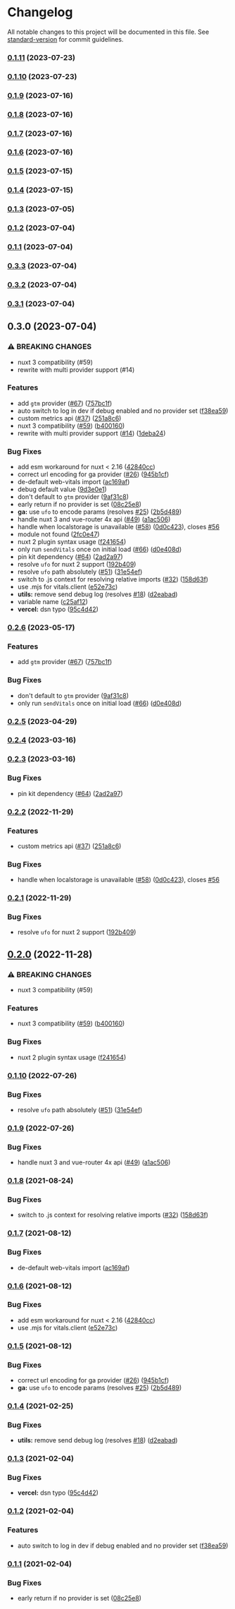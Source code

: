 # Changelog

All notable changes to this project will be documented in this file. See [standard-version](https://github.com/conventional-changelog/standard-version) for commit guidelines.

### [0.1.11](https://github.com/nuxt-modules/web-vitals/compare/v0.1.10...v0.1.11) (2023-07-23)

### [0.1.10](https://github.com/nuxt-modules/web-vitals/compare/v0.1.9...v0.1.10) (2023-07-23)

### [0.1.9](https://github.com/nuxt-modules/web-vitals/compare/v0.1.8...v0.1.9) (2023-07-16)

### [0.1.8](https://github.com/nuxt-modules/web-vitals/compare/v0.1.7...v0.1.8) (2023-07-16)

### [0.1.7](https://github.com/nuxt-modules/web-vitals/compare/v0.1.6...v0.1.7) (2023-07-16)

### [0.1.6](https://github.com/nuxt-modules/web-vitals/compare/v0.1.5...v0.1.6) (2023-07-16)

### [0.1.5](https://github.com/nuxt-modules/web-vitals/compare/v0.1.4...v0.1.5) (2023-07-15)

### [0.1.4](https://github.com/nuxt-modules/web-vitals/compare/v0.1.3...v0.1.4) (2023-07-15)

### [0.1.3](https://github.com/nuxt-modules/web-vitals/compare/v0.1.2...v0.1.3) (2023-07-05)

### [0.1.2](https://github.com/nuxt-modules/web-vitals/compare/v0.1.1...v0.1.2) (2023-07-04)

### [0.1.1](https://github.com/nuxt-modules/web-vitals/compare/v0.3.3...v0.1.1) (2023-07-04)

### [0.3.3](https://github.com/nuxt-modules/web-vitals/compare/v0.3.2...v0.3.3) (2023-07-04)

### [0.3.2](https://github.com/nuxt-modules/web-vitals/compare/v0.3.1...v0.3.2) (2023-07-04)

### [0.3.1](https://github.com/nuxt-modules/web-vitals/compare/v0.3.0...v0.3.1) (2023-07-04)

## 0.3.0 (2023-07-04)


### ⚠ BREAKING CHANGES

* nuxt 3 compatibility (#59)
* rewrite with multi provider support (#14)

### Features

* add `gtm` provider ([#67](https://github.com/nuxt-modules/web-vitals/issues/67)) ([757bc1f](https://github.com/nuxt-modules/web-vitals/commit/757bc1f810c38b3b18c38f76ba17b4b890ab31ff))
* auto switch to log in dev if debug enabled and no provider set ([f38ea59](https://github.com/nuxt-modules/web-vitals/commit/f38ea596a70223d1859383fac175dca11288e31a))
* custom metrics api ([#37](https://github.com/nuxt-modules/web-vitals/issues/37)) ([251a8c6](https://github.com/nuxt-modules/web-vitals/commit/251a8c630bff10489789818da4eea81edca2cd1a))
* nuxt 3 compatibility ([#59](https://github.com/nuxt-modules/web-vitals/issues/59)) ([b400160](https://github.com/nuxt-modules/web-vitals/commit/b4001603dd9d4e8b482edb56aeda41f10a2f4f1a))
* rewrite with multi provider support ([#14](https://github.com/nuxt-modules/web-vitals/issues/14)) ([1deba24](https://github.com/nuxt-modules/web-vitals/commit/1deba246088910ee86647d2fc6310b993ce3ea8d))


### Bug Fixes

* add esm workaround for nuxt < 2.16 ([42840cc](https://github.com/nuxt-modules/web-vitals/commit/42840ccddbe9ff449c95ca8a9d8297f8a68b6b71))
* correct url encoding for ga provider ([#26](https://github.com/nuxt-modules/web-vitals/issues/26)) ([945b1cf](https://github.com/nuxt-modules/web-vitals/commit/945b1cf33076f666259855958e75fde0d1721b5a))
* de-default web-vitals import ([ac169af](https://github.com/nuxt-modules/web-vitals/commit/ac169afaa248bf419b7fc30894e1f93c8f4e9910))
* debug default value ([9d3e0e1](https://github.com/nuxt-modules/web-vitals/commit/9d3e0e1114c9ab2050b15125ba8594b42b7bcf05))
* don't default to `gtm` provider ([9af31c8](https://github.com/nuxt-modules/web-vitals/commit/9af31c81ad741ef185191e6182db235316085b7b))
* early return if no provider is set ([08c25e8](https://github.com/nuxt-modules/web-vitals/commit/08c25e809239564df9213986cb709256f445739c))
* **ga:** use `ufo` to encode params (resolves [#25](https://github.com/nuxt-modules/web-vitals/issues/25)) ([2b5d489](https://github.com/nuxt-modules/web-vitals/commit/2b5d489b159389813d351099910c84b320510845))
* handle nuxt 3 and vue-router 4x api ([#49](https://github.com/nuxt-modules/web-vitals/issues/49)) ([a1ac506](https://github.com/nuxt-modules/web-vitals/commit/a1ac506c050c857ef3820845abd567dc76834d86))
* handle when localstorage is unavailable ([#58](https://github.com/nuxt-modules/web-vitals/issues/58)) ([0d0c423](https://github.com/nuxt-modules/web-vitals/commit/0d0c42319b04055a9546a4e807eef83c9e784fd4)), closes [#56](https://github.com/nuxt-modules/web-vitals/issues/56)
* module not found ([2fc0e47](https://github.com/nuxt-modules/web-vitals/commit/2fc0e47a5fe4abcb94420ef9e78fad14023b8a7e))
* nuxt 2 plugin syntax usage ([f241654](https://github.com/nuxt-modules/web-vitals/commit/f2416543f7bb8d2332671190c7d297ef30cffa11))
* only run `sendVitals` once on initial load ([#66](https://github.com/nuxt-modules/web-vitals/issues/66)) ([d0e408d](https://github.com/nuxt-modules/web-vitals/commit/d0e408db294fb032f93c60cb135c24534688cec7))
* pin kit dependency ([#64](https://github.com/nuxt-modules/web-vitals/issues/64)) ([2ad2a97](https://github.com/nuxt-modules/web-vitals/commit/2ad2a97b4b111949d16e59fa2e0a14db79a39087))
* resolve `ufo` for nuxt 2 support ([192b409](https://github.com/nuxt-modules/web-vitals/commit/192b409870f0afdb093e0889320e43fb78102f84))
* resolve `ufo` path absolutely ([#51](https://github.com/nuxt-modules/web-vitals/issues/51)) ([31e54ef](https://github.com/nuxt-modules/web-vitals/commit/31e54ef803ed3b76c9559f9f11233f1afa29e6e5))
* switch to .js context for resolving relative imports ([#32](https://github.com/nuxt-modules/web-vitals/issues/32)) ([158d63f](https://github.com/nuxt-modules/web-vitals/commit/158d63f29f97db14cc0076dcff256d127a2db5ea))
* use .mjs for vitals.client ([e52e73c](https://github.com/nuxt-modules/web-vitals/commit/e52e73c8f23face06439652c5a38d5168b53ab0c))
* **utils:** remove send debug log (resolves [#18](https://github.com/nuxt-modules/web-vitals/issues/18)) ([d2eabad](https://github.com/nuxt-modules/web-vitals/commit/d2eabadb33690e1f4472ae37c4351a7747d66b69))
* variable name ([c25af12](https://github.com/nuxt-modules/web-vitals/commit/c25af12fa1371c7e20d8a0d676979d315ff75e2f))
* **vercel:** dsn typo ([95c4d42](https://github.com/nuxt-modules/web-vitals/commit/95c4d42082f7d31e17a7bf0edb4a88789fd611c7))

### [0.2.6](https://github.com/nuxt-modules/web-vitals/compare/v0.2.5...v0.2.6) (2023-05-17)


### Features

* add `gtm` provider ([#67](https://github.com/nuxt-modules/web-vitals/issues/67)) ([757bc1f](https://github.com/nuxt-modules/web-vitals/commit/757bc1f810c38b3b18c38f76ba17b4b890ab31ff))


### Bug Fixes

* don't default to `gtm` provider ([9af31c8](https://github.com/nuxt-modules/web-vitals/commit/9af31c81ad741ef185191e6182db235316085b7b))
* only run `sendVitals` once on initial load ([#66](https://github.com/nuxt-modules/web-vitals/issues/66)) ([d0e408d](https://github.com/nuxt-modules/web-vitals/commit/d0e408db294fb032f93c60cb135c24534688cec7))

### [0.2.5](https://github.com/nuxt-modules/web-vitals/compare/v0.2.4...v0.2.5) (2023-04-29)

### [0.2.4](https://github.com/nuxt-modules/web-vitals/compare/v0.2.3...v0.2.4) (2023-03-16)

### [0.2.3](https://github.com/nuxt-modules/web-vitals/compare/v0.2.2...v0.2.3) (2023-03-16)


### Bug Fixes

* pin kit dependency ([#64](https://github.com/nuxt-modules/web-vitals/issues/64)) ([2ad2a97](https://github.com/nuxt-modules/web-vitals/commit/2ad2a97b4b111949d16e59fa2e0a14db79a39087))

### [0.2.2](https://github.com/nuxt-modules/web-vitals/compare/v0.2.1...v0.2.2) (2022-11-29)


### Features

* custom metrics api ([#37](https://github.com/nuxt-modules/web-vitals/issues/37)) ([251a8c6](https://github.com/nuxt-modules/web-vitals/commit/251a8c630bff10489789818da4eea81edca2cd1a))


### Bug Fixes

* handle when localstorage is unavailable ([#58](https://github.com/nuxt-modules/web-vitals/issues/58)) ([0d0c423](https://github.com/nuxt-modules/web-vitals/commit/0d0c42319b04055a9546a4e807eef83c9e784fd4)), closes [#56](https://github.com/nuxt-modules/web-vitals/issues/56)

### [0.2.1](https://github.com/nuxt-modules/web-vitals/compare/v0.2.0...v0.2.1) (2022-11-29)


### Bug Fixes

* resolve `ufo` for nuxt 2 support ([192b409](https://github.com/nuxt-modules/web-vitals/commit/192b409870f0afdb093e0889320e43fb78102f84))

## [0.2.0](https://github.com/nuxt-modules/web-vitals/compare/v0.1.10...v0.2.0) (2022-11-28)


### ⚠ BREAKING CHANGES

* nuxt 3 compatibility (#59)

### Features

* nuxt 3 compatibility ([#59](https://github.com/nuxt-modules/web-vitals/issues/59)) ([b400160](https://github.com/nuxt-modules/web-vitals/commit/b4001603dd9d4e8b482edb56aeda41f10a2f4f1a))


### Bug Fixes

* nuxt 2 plugin syntax usage ([f241654](https://github.com/nuxt-modules/web-vitals/commit/f2416543f7bb8d2332671190c7d297ef30cffa11))

### [0.1.10](https://github.com/nuxt-modules/web-vitals/compare/v0.1.9...v0.1.10) (2022-07-26)


### Bug Fixes

* resolve `ufo` path absolutely ([#51](https://github.com/nuxt-modules/web-vitals/issues/51)) ([31e54ef](https://github.com/nuxt-modules/web-vitals/commit/31e54ef803ed3b76c9559f9f11233f1afa29e6e5))

### [0.1.9](https://github.com/nuxt-modules/web-vitals/compare/v0.1.8...v0.1.9) (2022-07-26)


### Bug Fixes

* handle nuxt 3 and vue-router 4x api ([#49](https://github.com/nuxt-modules/web-vitals/issues/49)) ([a1ac506](https://github.com/nuxt-modules/web-vitals/commit/a1ac506c050c857ef3820845abd567dc76834d86))

### [0.1.8](https://github.com/nuxt-modules/web-vitals/compare/v0.1.7...v0.1.8) (2021-08-24)


### Bug Fixes

* switch to .js context for resolving relative imports ([#32](https://github.com/nuxt-modules/web-vitals/issues/32)) ([158d63f](https://github.com/nuxt-modules/web-vitals/commit/158d63f29f97db14cc0076dcff256d127a2db5ea))

### [0.1.7](https://github.com/nuxt-modules/web-vitals/compare/v0.1.6...v0.1.7) (2021-08-12)


### Bug Fixes

* de-default web-vitals import ([ac169af](https://github.com/nuxt-modules/web-vitals/commit/ac169afaa248bf419b7fc30894e1f93c8f4e9910))

### [0.1.6](https://github.com/nuxt-modules/web-vitals/compare/v0.1.5...v0.1.6) (2021-08-12)


### Bug Fixes

* add esm workaround for nuxt < 2.16 ([42840cc](https://github.com/nuxt-modules/web-vitals/commit/42840ccddbe9ff449c95ca8a9d8297f8a68b6b71))
* use .mjs for vitals.client ([e52e73c](https://github.com/nuxt-modules/web-vitals/commit/e52e73c8f23face06439652c5a38d5168b53ab0c))

### [0.1.5](https://github.com/nuxt-modules/web-vitals/compare/v0.1.4...v0.1.5) (2021-08-12)


### Bug Fixes

* correct url encoding for ga provider ([#26](https://github.com/nuxt-modules/web-vitals/issues/26)) ([945b1cf](https://github.com/nuxt-modules/web-vitals/commit/945b1cf33076f666259855958e75fde0d1721b5a))
* **ga:** use `ufo` to encode params (resolves [#25](https://github.com/nuxt-modules/web-vitals/issues/25)) ([2b5d489](https://github.com/nuxt-modules/web-vitals/commit/2b5d489b159389813d351099910c84b320510845))

### [0.1.4](https://github.com/nuxt-modules/web-vitals/compare/v0.1.3...v0.1.4) (2021-02-25)


### Bug Fixes

* **utils:** remove send debug log (resolves [#18](https://github.com/nuxt-modules/web-vitals/issues/18)) ([d2eabad](https://github.com/nuxt-modules/web-vitals/commit/d2eabadb33690e1f4472ae37c4351a7747d66b69))

### [0.1.3](https://github.com/nuxt-modules/web-vitals/compare/v0.1.2...v0.1.3) (2021-02-04)


### Bug Fixes

* **vercel:** dsn typo ([95c4d42](https://github.com/nuxt-modules/web-vitals/commit/95c4d42082f7d31e17a7bf0edb4a88789fd611c7))

### [0.1.2](https://github.com/nuxt-modules/web-vitals/compare/v0.1.1...v0.1.2) (2021-02-04)


### Features

* auto switch to log in dev if debug enabled and no provider set ([f38ea59](https://github.com/nuxt-modules/web-vitals/commit/f38ea596a70223d1859383fac175dca11288e31a))

### [0.1.1](https://github.com/nuxt-modules/web-vitals/compare/v0.1.0...v0.1.1) (2021-02-04)


### Bug Fixes

* early return if no provider is set ([08c25e8](https://github.com/nuxt-modules/web-vitals/commit/08c25e809239564df9213986cb709256f445739c))
